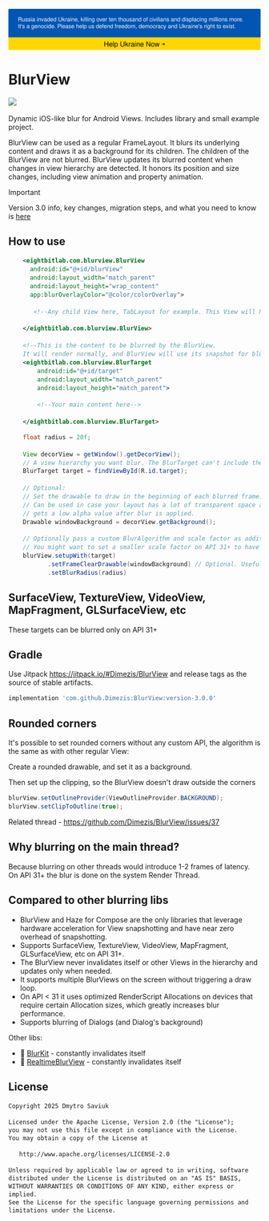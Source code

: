 [![Stand With Ukraine](https://raw.githubusercontent.com/vshymanskyy/StandWithUkraine/main/banner2-direct.svg)](https://vshymanskyy.github.io/StandWithUkraine)

# BlurView

<a href="url"><img src="https://user-images.githubusercontent.com/1433500/174389657-f52837db-005b-4a68-b9c6-ce196fa03395.jpg" width="432" ></a>

Dynamic iOS-like blur for Android Views. Includes library and small example project.

BlurView can be used as a regular FrameLayout. It blurs its underlying content and draws it as a
background for its children. The children of the BlurView are not blurred. BlurView updates its
blurred content when changes in view hierarchy are detected. It honors its position
and size changes, including view animation and property animation.

> [!IMPORTANT]
> Version 3.0 info, key changes, migration steps, and what you need to know is [here](BlurView_3.0.md) 

## How to use
```XML
    <eightbitlab.com.blurview.BlurView
      android:id="@+id/blurView"
      android:layout_width="match_parent"
      android:layout_height="wrap_content"
      app:blurOverlayColor="@color/colorOverlay">
    
       <!--Any child View here, TabLayout for example. This View will NOT be blurred -->
    
    </eightbitlab.com.blurview.BlurView>

    <!--This is the content to be blurred by the BlurView. 
    It will render normally, and BlurView will use its snapshot for blurring-->
    <eightbitlab.com.blurview.BlurTarget
        android:id="@+id/target"
        android:layout_width="match_parent"
        android:layout_height="match_parent">
        
        <!--Your main content here-->

    </eightbitlab.com.blurview.BlurTarget>
```

```Java
    float radius = 20f;

    View decorView = getWindow().getDecorView();
    // A view hierarchy you want blur. The BlurTarget can't include the BlurView that targets it.
    BlurTarget target = findViewById(R.id.target);
    
    // Optional:
    // Set the drawable to draw in the beginning of each blurred frame.
    // Can be used in case your layout has a lot of transparent space and your content
    // gets a low alpha value after blur is applied.
    Drawable windowBackground = decorView.getBackground();

    // Optionally pass a custom BlurAlgorithm and scale factor as additional parameters.
    // You might want to set a smaller scale factor on API 31+ to have a more precise blur with less flickering.
    blurView.setupWith(target) 
           .setFrameClearDrawable(windowBackground) // Optional. Useful when your root has a lot of transparent background, which results in semi-transparent blurred content. This will make the background opaque
           .setBlurRadius(radius)
```

## SurfaceView, TextureView, VideoView, MapFragment, GLSurfaceView, etc
These targets can be blurred only on API 31+

## Gradle

Use Jitpack https://jitpack.io/#Dimezis/BlurView and release tags as the source of stable
artifacts.
```Groovy
implementation 'com.github.Dimezis:BlurView:version-3.0.0'
```

## Rounded corners
It's possible to set rounded corners without any custom API, the algorithm is the same as with other regular View:

Create a rounded drawable, and set it as a background.

Then set up the clipping, so the BlurView doesn't draw outside the corners 
```Java
blurView.setOutlineProvider(ViewOutlineProvider.BACKGROUND);
blurView.setClipToOutline(true);
```
Related thread - https://github.com/Dimezis/BlurView/issues/37

## Why blurring on the main thread?
Because blurring on other threads would introduce 1-2 frames of latency.
On API 31+ the blur is done on the system Render Thread.

## Compared to other blurring libs
- BlurView and Haze for Compose are the only libraries that leverage hardware acceleration for View snapshotting and have near zero overhead of snapshotting.
- Supports SurfaceView, TextureView, VideoView, MapFragment, GLSurfaceView, etc on API 31+.
- The BlurView never invalidates itself or other Views in the hierarchy and updates only when needed.
- It supports multiple BlurViews on the screen without triggering a draw loop.
- On API < 31 it uses optimized RenderScript Allocations on devices that require certain Allocation sizes, which greatly increases blur performance.
- Supports blurring of Dialogs (and Dialog's background)

Other libs:
- 🛑 [BlurKit](https://github.com/CameraKit/blurkit-android) - constantly invalidates itself
- 🛑 [RealtimeBlurView](https://github.com/mmin18/RealtimeBlurView) - constantly invalidates itself

License
-------

    Copyright 2025 Dmytro Saviuk

    Licensed under the Apache License, Version 2.0 (the "License");
    you may not use this file except in compliance with the License.
    You may obtain a copy of the License at

       http://www.apache.org/licenses/LICENSE-2.0

    Unless required by applicable law or agreed to in writing, software
    distributed under the License is distributed on an "AS IS" BASIS,
    WITHOUT WARRANTIES OR CONDITIONS OF ANY KIND, either express or implied.
    See the License for the specific language governing permissions and
    limitations under the License.
